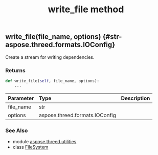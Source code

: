 ﻿---
title: write_file method
second_title: Aspose.3D for Python via .NET API References
description: 
type: docs
weight: 30
url: /python-net/aspose.threed.utilities/filesystem/write_file/
is_root: false
---

## write_file(file_name, options) {#str-aspose.threed.formats.IOConfig}

Create a stream for writing dependencies.


### Returns 





```python
def write_file(self, file_name, options):
    ...
```


| Parameter | Type | Description |
| :- | :- | :- |
| file_name | str |  |
| options | aspose.threed.formats.IOConfig |  |



### See Also
* module [aspose.threed.utilities](../../)
* class [FileSystem](/3d/python-net/aspose.threed.utilities/filesystem)
